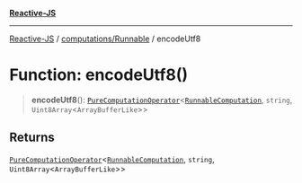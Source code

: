 [**Reactive-JS**](../../../README.md)

***

[Reactive-JS](../../../README.md) / [computations/Runnable](../README.md) / encodeUtf8

# Function: encodeUtf8()

> **encodeUtf8**(): [`PureComputationOperator`](../../type-aliases/PureComputationOperator.md)\<[`RunnableComputation`](../interfaces/RunnableComputation.md), `string`, `Uint8Array`\<`ArrayBufferLike`\>\>

## Returns

[`PureComputationOperator`](../../type-aliases/PureComputationOperator.md)\<[`RunnableComputation`](../interfaces/RunnableComputation.md), `string`, `Uint8Array`\<`ArrayBufferLike`\>\>
